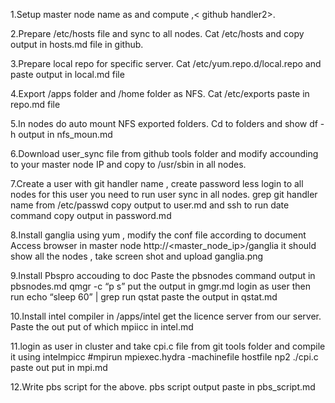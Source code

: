 1.Setup master node name as <github handler> and compute <githubhandler1> ,< github handler2>.

2.Prepare /etc/hosts file and sync to all nodes.
Cat /etc/hosts and copy output in hosts.md file in github.

3.Prepare local repo for specific server.
Cat /etc/yum.repo.d/local.repo and paste output in local.md file

4.Export /apps folder and /home folder as NFS.
Cat /etc/exports paste in repo.md file

5.In nodes do auto mount NFS exported folders.
Cd to folders and show df -h output in nfs_moun.md

6.Download user_sync file from github tools folder and modify accounding to your master node IP and copy to /usr/sbin  in all nodes.

7.Create a user with git handler name , create password less login to all nodes for this user you need to run user sync in all nodes.
grep git handler name from /etc/passwd copy output to user.md and ssh to <compute node> run date command copy output in password.md

8.Install ganglia using yum , modify the conf file according to document
Access browser in master node http://<master_node_ip>/ganglia  it should show all the nodes , take screen shot and upload ganglia.png

9.Install Pbspro accouding to doc
Paste the pbsnodes command output in pbsnodes.md
qmgr -c “p s” put the output in gmgr.md
login as user then run echo “sleep 60” | grep
run qstat paste the output in qstat.md

10.Install intel compiler in /apps/intel get the licence server from our server.
Paste the out put of which mpiicc in intel.md

11.login as user in cluster and take cpi.c file from git tools folder and compile it using intelmpicc
 #mpirun
mpiexec.hydra -machinefile hostfile np2 ./cpi.c
paste out put in mpi.md

12.Write pbs script for the above.
pbs script output paste in pbs_script.md
